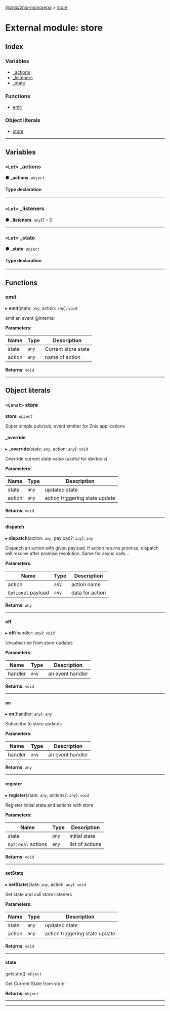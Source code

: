 [@znix/znix-monorepo](../README.md) > [store](../modules/store.md)

# External module: store

## Index

### Variables

* [_actions](store.md#_actions)
* [_listeners](store.md#_listeners)
* [_state](store.md#_state)

### Functions

* [emit](store.md#emit)

### Object literals

* [store](store.md#store-1)

---

## Variables

<a id="_actions"></a>

### `<Let>` _actions

**● _actions**: *`object`*

#### Type declaration

___
<a id="_listeners"></a>

### `<Let>` _listeners

**● _listeners**: *`any`[]* =  []

___
<a id="_state"></a>

### `<Let>` _state

**● _state**: *`object`*

#### Type declaration

___

## Functions

<a id="emit"></a>

###  emit

▸ **emit**(state: *`any`*, action: *`any`*): `void`

emit an event @internal

**Parameters:**

| Name | Type | Description |
| ------ | ------ | ------ |
| state | `any` |  Current store state |
| action | `any` |  name of action |

**Returns:** `void`

___

## Object literals

<a id="store-1"></a>

### `<Const>` store

**store**: *`object`*

Super simple pub/sub, event emitter for Znix applications

<a id="store-1._override"></a>

####  _override

▸ **_override**(state: *`any`*, action: *`any`*): `void`

Override current state value (useful for devtools)

**Parameters:**

| Name | Type | Description |
| ------ | ------ | ------ |
| state | `any` |  updated state |
| action | `any` |  action triggering state update |

**Returns:** `void`

___
<a id="store-1.dispatch"></a>

####  dispatch

▸ **dispatch**(action: *`any`*, payload?: *`any`*): `any`

Dispatch an action with given payload. If action returns promise, dispatch will resolve after promise resolution. Same for async calls...

**Parameters:**

| Name | Type | Description |
| ------ | ------ | ------ |
| action | `any` |  action name |
| `Optional` payload | `any` |  data for action |

**Returns:** `any`

___
<a id="store-1.off"></a>

####  off

▸ **off**(handler: *`any`*): `void`

Unsubscribe from store updates

**Parameters:**

| Name | Type | Description |
| ------ | ------ | ------ |
| handler | `any` |  an event handler |

**Returns:** `void`

___
<a id="store-1.on"></a>

####  on

▸ **on**(handler: *`any`*): `any`

Subscribe to store updates

**Parameters:**

| Name | Type | Description |
| ------ | ------ | ------ |
| handler | `any` |  an event handler |

**Returns:** `any`

___
<a id="store-1.register"></a>

####  register

▸ **register**(state: *`any`*, actions?: *`any`*): `void`

Register initial state and actions with store

**Parameters:**

| Name | Type | Description |
| ------ | ------ | ------ |
| state | `any` |  initial state |
| `Optional` actions | `any` |  list of actions |

**Returns:** `void`

___
<a id="store-1.setstate"></a>

####  setState

▸ **setState**(state: *`any`*, action: *`any`*): `void`

Set state and call store listeners

**Parameters:**

| Name | Type | Description |
| ------ | ------ | ------ |
| state | `any` |  updated state |
| action | `any` |  action triggering state update |

**Returns:** `void`

___
<a id="store-1.state"></a>

####  state

getstate(): `object`

Get Current State from store

**Returns:** `object`

___

___

